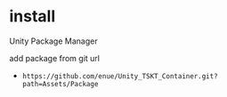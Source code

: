 # install

Unity Package Manager

add package from git url

+ `https://github.com/enue/Unity_TSKT_Container.git?path=Assets/Package`
